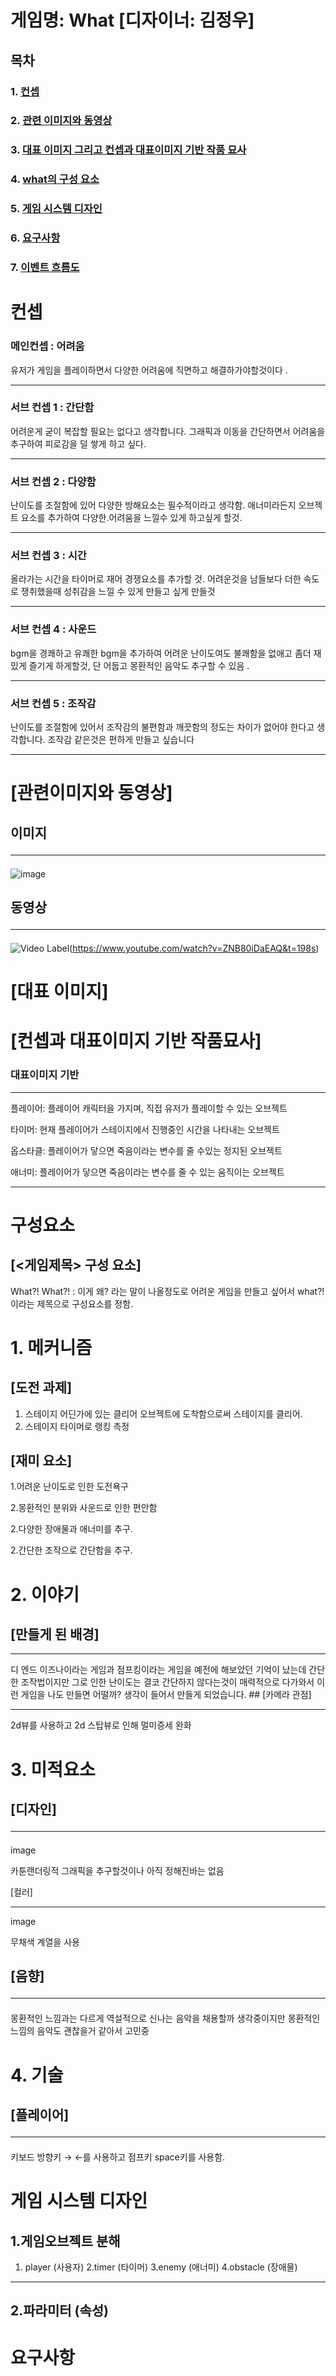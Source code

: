# 게임명: What [디자이너: 김정우]
## 목차
### 1. [컨셉](#컨셉)
### 2. [관련 이미지와 동영상](#관련이미지와-동영상)
### 3. [대표 이미지 그리고 컨셉과 대표이미지 기반 작품 묘사](#컨셉과-대표이미지-기반-작품묘사)
### 4. [what의 구성 요소](#구성요소)
### 5. [게임 시스템 디자인](#게임-시스템-디자인)
### 6. [요구사항](#6)
### 7. [이벤트 흐름도](#7)


# 컨셉

### 메인컨셉 : 어려움
 유저가 게임을 플레이하면서 다양한 어려움에 직면하고 해결하가야할것이다 . 
 <hr>

### 서브 컨셉 1 : 간단함 
 어려운게 굳이 복잡할 필요는 없다고 생각합니다. 그래픽과 이동을 간단하면서 어려움을 추구하여 피로감을 덜 쌓게 하고 싶다.
 <hr>
 
### 서브 컨셉 2 : 다양함 
난이도를 조절함에 있어 다양한 방해요소는 필수적이라고 생각함. 애너미라든지 오브젝트 요소를 추가하여 다양한.어려움을 느낄수 있게 하고싶게 할것.
<hr>

### 서브 컨셉 3 : 시간 
올라가는 시간을 타이머로 재어 경쟁요소를 추가할 것. 어려운것을 남들보다 더한 속도로 쟁취했을때 성취감을 느낄 수 있게 만들고 싶게 만들것
<hr>

### 서브 컨셉 4 : 사운드 
 bgm을 경쾌하고 유쾌한 bgm을 추가하여 어려운 난이도여도 불쾌함을 없애고 좀더 재밌게 즐기게 하게할것, 단 어둡고 몽환적인 음악도 추구할 수 있음 .
 <hr>
 
### 서브 컨셉 5 : 조작감 
난이도를 조절함에 있어서 조작감의 불편함과 깨끗함의 정도는 차이가 없어야 한다고 생각합니다. 조작감 같은것은 편하게 만들고 싶습니다
<hr>



# [관련이미지와 동영상]
## 이미지 <hr>
![image](https://user-images.githubusercontent.com/101154001/195365871-fcbdd7a9-d4e7-4c1a-b635-c6678e629b8d.png)

## 동영상 <hr>
![Video Label]()(https://www.youtube.com/watch?v=ZNB80iDaEAQ&t=198s)




# [대표 이미지]



# [컨셉과 대표이미지 기반 작품묘사]
### 대표이미지 기반 
<hr> 

플레이어: 플레이어 캐릭터을 가지며, 직접 유저가 플레이할 수 있는 오브젝트

타이머: 현재 플레이어가 스테이지에서 진행중인 시간을 나타내는 오브젝트

옵스타클: 플레이어가 닿으면 죽음이라는 변수를 줄 수있는 정지된 오브젝트

애너미: 플레이어가 닿으면 죽음이라는 변수를 줄 수 있는 움직이는 오브젝트

<hr>





# 구성요소

## [<게임제목> 구성 요소]
What?!
What?! : 이게 왜? 라는 말이 나올정도로 어려운 게임을 만들고 싶어서 what?! 이라는 제목으로 구성요소를 정함.



# 1. 메커니즘
## [도전 과제] 

1. 스테이지 어딘가에 있는 클리어 오브젝트에 도착함으로써 스테이지를 클리어.
2. 스테이지 타이머로 랭킹 측정
## [재미 요소] 

1.어려운 난이도로 인한 도전욕구

2.몽환적인 분위와 사운드로 인한 편안함

2.다양한 장애물과 애너미를 추구.

2.간단한 조작으로 간단함을 추구.


# 2. 이야기


## [만들게 된 배경]
<hr>
디 엔드 이즈나이라는 게임과 점프킹이라는 게임을 예전에 해보았던 기억이 났는데 간단한 조작법이지만 그로 인한 난이도는 결코 간단하지
않다는것이 매력적으로 다가와서 이런 게임을 나도 만들면 어떨까? 생각이 들어서 만들게 되었습니다.
## [카메라 관점]
<hr>
2d뷰를 사용하고 2d 스탑뷰로 인해 멀미증세 완화




# 3. 미적요소
## [디자인] <hr>
image

카툰랜더링적 그래픽을 추구할것이나 아직 정해진바는 없음 


[컬러] <hr>
image

무채색 계열을 사용
## [음향] <hr> 
몽환적인 느낌과는 다르게 역설적으로 신나는 음악을 채용할까 생각중이지만
몽환적인 느낌의 음악도 괜찮을거 같아서 고민중

# 4. 기술
## [플레이어] <hr> 
키보드 방향키 → ←를 사용하고 점프키 space키를 사용함.

# 게임 시스템 디자인

## 1.게임오브젝트 분해
1. player (사용자)
2.timer (타이머)
3.enemy (애너미)
4.obstacle (장애물)

<hr>

## 2.파라미터 (속성) 











# 요구사항


# 

